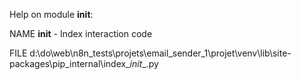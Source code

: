 Help on module __init__:

NAME
    __init__ - Index interaction code

FILE
    d:\do\web\n8n_tests\projets\email_sender_1\projet\venv\lib\site-packages\pip\_internal\index\__init__.py


